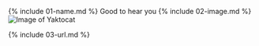 {% include 01-name.md %}
Good to hear you
{% include 02-image.md %}
![Image of Yaktocat](https://octodex.github.com/images/yaktocat.png)

{% include 03-url.md %}

